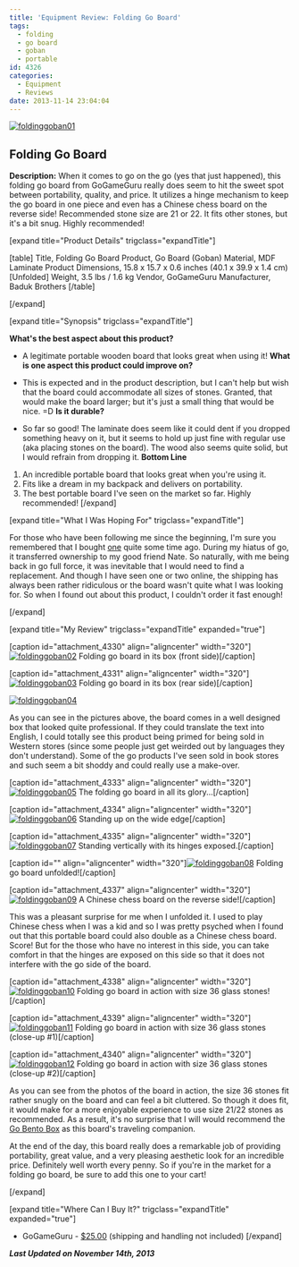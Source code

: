 ```yaml
---
title: 'Equipment Review: Folding Go Board'
tags:
  - folding
  - go board
  - goban
  - portable
id: 4326
categories:
  - Equipment
  - Reviews
date: 2013-11-14 23:04:04
---
```


[![foldinggoban01](http://www.bengozen.com/wp-content/uploads/2013/11/foldinggoban01.jpg)](http://www.bengozen.com/wp-content/uploads/2013/11/foldinggoban01.jpg)

## Folding Go Board

**Description:** When it comes to go on the go (yes that just happened), this folding go board from GoGameGuru really does seem to hit the sweet spot between portability, quality, and price. It utilizes a hinge mechanism to keep the go board in one piece and even has a Chinese chess board on the reverse side! Recommended stone size are 21 or 22\. It fits other stones, but it's a bit snug. Highly recommended!

<!--more-->

[expand title="Product Details" trigclass="expandTitle"]

[table]
Title, Folding Go Board
Product, Go Board (Goban)
Material, MDF Laminate
Product Dimensions, 15.8 x 15.7 x 0.6 inches (40.1 x 39.9 x 1.4 cm) [Unfolded]
Weight, 3.5 lbs / 1.6 kg
Vendor, GoGameGuru
Manufacturer, Baduk Brothers
[/table]

[/expand]

[expand title="Synopsis" trigclass="expandTitle"]

**What's the best aspect about this product?**

*   A legitimate portable wooden board that looks great when using it!
**What is one aspect this product could improve on?**

*   This is expected and in the product description, but I can't help but wish that the board could accommodate all sizes of stones. Granted, that would make the board larger; but it's just a small thing that would be nice. =D
**Is it durable?**

*   So far so good! The laminate does seem like it could dent if you dropped something heavy on it, but it seems to hold up just fine with regular use (aka placing stones on the board). The wood also seems quite solid, but I would refrain from dropping it.
**Bottom Line**

1.  An incredible portable board that looks great when you're using it.
2.  Fits like a dream in my backpack and delivers on portability.
3.  The best portable board I've seen on the market so far. Highly recommended!
[/expand]

[expand title="What I Was Hoping For" trigclass="expandTitle"]

For those who have been following me since the beginning, I'm sure you remembered that I bought [one](http://www.bengozen.com/equipment-review-folding-wooden-go-board/ "Equipment Review: Folding Wooden Go Board") quite some time ago. During my hiatus of go, it transferred ownership to my good friend Nate. So naturally, with me being back in go full force, it was inevitable that I would need to find a replacement. And though I have seen one or two online, the shipping has always been rather ridiculous or the board wasn't quite what I was looking for. So when I found out about this product, I couldn't order it fast enough!

[/expand]

[expand title="My Review" trigclass="expandTitle" expanded="true"]

[caption id="attachment_4330" align="aligncenter" width="320"][![foldinggoban02](http://www.bengozen.com/wp-content/uploads/2013/11/foldinggoban02.jpg)](http://www.bengozen.com/wp-content/uploads/2013/11/foldinggoban02.jpg) Folding go board in its box (front side)[/caption]

[caption id="attachment_4331" align="aligncenter" width="320"][![foldinggoban03](http://www.bengozen.com/wp-content/uploads/2013/11/foldinggoban03.jpg)](http://www.bengozen.com/wp-content/uploads/2013/11/foldinggoban03.jpg) Folding go board in its box (rear side)[/caption]

[![foldinggoban04](http://www.bengozen.com/wp-content/uploads/2013/11/foldinggoban04.jpg)](http://www.bengozen.com/wp-content/uploads/2013/11/foldinggoban04.jpg)

As you can see in the pictures above, the board comes in a well designed box that looked quite professional. If they could translate the text into English, I could totally see this product being primed for being sold in Western stores (since some people just get weirded out by languages they don't understand). Some of the go products I've seen sold in book stores and such seem a bit shoddy and could really use a make-over.

[caption id="attachment_4333" align="aligncenter" width="320"][![foldinggoban05](http://www.bengozen.com/wp-content/uploads/2013/11/foldinggoban05.jpg)](http://www.bengozen.com/wp-content/uploads/2013/11/foldinggoban05.jpg) The folding go board in all its glory...[/caption]

[caption id="attachment_4334" align="aligncenter" width="320"][![foldinggoban06](http://www.bengozen.com/wp-content/uploads/2013/11/foldinggoban06.jpg)](http://www.bengozen.com/wp-content/uploads/2013/11/foldinggoban06.jpg) Standing up on the wide edge[/caption]

[caption id="attachment_4335" align="aligncenter" width="320"][![foldinggoban07](http://www.bengozen.com/wp-content/uploads/2013/11/foldinggoban07.jpg)](http://www.bengozen.com/wp-content/uploads/2013/11/foldinggoban07.jpg) Standing vertically with its hinges exposed.[/caption]

[caption id="" align="aligncenter" width="320"][![foldinggoban08](http://www.bengozen.com/wp-content/uploads/2013/11/foldinggoban08.jpg)](http://www.bengozen.com/wp-content/uploads/2013/11/foldinggoban08.jpg) Folding go board unfolded![/caption]

[caption id="attachment_4337" align="aligncenter" width="320"][![foldinggoban09](http://www.bengozen.com/wp-content/uploads/2013/11/foldinggoban09.jpg)](http://www.bengozen.com/wp-content/uploads/2013/11/foldinggoban09.jpg) A Chinese chess board on the reverse side![/caption]

This was a pleasant surprise for me when I unfolded it. I used to play Chinese chess when I was a kid and so I was pretty psyched when I found out that this portable board could also double as a Chinese chess board. Score! But for the those who have no interest in this side, you can take comfort in that the hinges are exposed on this side so that it does not interfere with the go side of the board.

[caption id="attachment_4338" align="aligncenter" width="320"][![foldinggoban10](http://www.bengozen.com/wp-content/uploads/2013/11/foldinggoban10.jpg)](http://www.bengozen.com/wp-content/uploads/2013/11/foldinggoban10.jpg) Folding go board in action with size 36 glass stones![/caption]

[caption id="attachment_4339" align="aligncenter" width="320"][![foldinggoban11](http://www.bengozen.com/wp-content/uploads/2013/11/foldinggoban11.jpg)](http://www.bengozen.com/wp-content/uploads/2013/11/foldinggoban11.jpg) Folding go board in action with size 36 glass stones (close-up #1)[/caption]

[caption id="attachment_4340" align="aligncenter" width="320"][![foldinggoban12](http://www.bengozen.com/wp-content/uploads/2013/11/foldinggoban12.jpg)](http://www.bengozen.com/wp-content/uploads/2013/11/foldinggoban12.jpg) Folding go board in action with size 36 glass stones (close-up #2)[/caption]

As you can see from the photos of the board in action, the size 36 stones fit rather snugly on the board and can feel a bit cluttered. So though it does fit, it would make for a more enjoyable experience to use size 21/22 stones as recommended. As a result, it's no surprise that I will would recommend the [Go Bento Box](http://www.bengozen.com/equipment-review-go-bento-box/ "Equipment Review: The Go Bento Box") as this board's traveling companion.

At the end of the day, this board really does a remarkable job of providing portability, great value, and a very pleasing aesthetic look for an incredible price. Definitely well worth every penny. So if you're in the market for a folding go board, be sure to add this one to your cart!

[/expand]

[expand title="Where Can I Buy It?" trigclass="expandTitle" expanded="true"]

*   GoGameGuru - [$25.00](http://shop.gogameguru.com/folding-go-board/?acc=e4da3b7fbbce2345d7772b0674a318d5) (shipping and handling not included)
[/expand]

_**Last Updated on November 14th, 2013**_